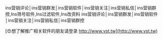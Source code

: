 ins营销评论│ins营销群发│ins营销软件│ins营销关注│ins营销私信│ins营销群控,Ins筛号软件,Ins过滤软件,Ins改资料
ins营销评论│ins营销群发│ins营销软件│ins营销关注│ins营销私信│ins营销群控

[😍想了解推广相关软件的朋友请登录 http://www.vst.tw](http://www.vst.tw)



